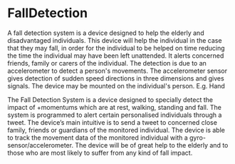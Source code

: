 # FallDetection
A fall detection system is a device designed to help the elderly and disadvantaged individuals. This device will help the individual in the case that they may fall, in order for the individual to be helped on time reducing the time the individual may have been left unattended. 
It alerts concerned friends, family or carers of the individual. The detection is due to an accelerometer to detect a person's movements. The accelerometer sensor gives detection of sudden speed directions in three dimensions and gives signals. The device may be mounted on the individual's person. E.g. Hand

The Fall Detection System is a device designed to specially detect the impact of +momentums which are at rest, walking, standing and fall. The system is programmed to alert certain personalised individuals through a tweet. 
 The device’s main intuitive is to send a tweet to concerned close family, friends or guardians of the monitored individual. The device is able to track the movement data of the monitored individual with a gyro-sensor/accelerometer. 
The device will be of great help to the elderly and to those who are most likely to suffer from any kind of fall impact.
